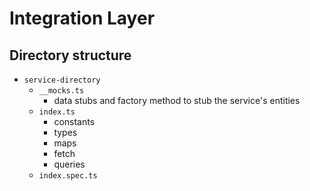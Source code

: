 # Integration Layer

## Directory structure

- `service-directory`
  - `__mocks.ts`
    - data stubs and factory method to stub the service's entities
  - `index.ts`
    - constants
    - types
    - maps
    - fetch
    - queries
  - `index.spec.ts`
